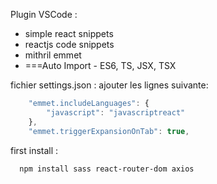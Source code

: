 Plugin VSCode :
  - simple react snippets
  - reactjs code snippets
  - mithril emmet
  - ===Auto Import - ES6, TS, JSX, TSX


fichier settings.json :
ajouter les lignes suivante:
``` javascript
    "emmet.includeLanguages": {
        "javascript": "javascriptreact"
    },
    "emmet.triggerExpansionOnTab": true,
```

first install : 
```bash
  npm install sass react-router-dom axios
```